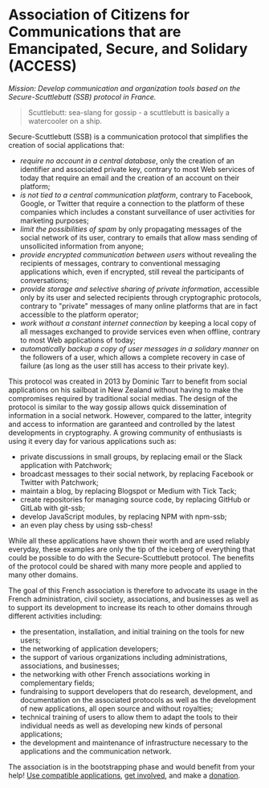 # Association of Citizens for Communications that are Emancipated, Secure, and Solidary (ACCESS)

*Mission: Develop communication and organization tools based on the Secure-Scuttlebutt (SSB) protocol in France.*

> Scuttlebutt: sea-slang for gossip - a scuttlebutt is basically a watercooler on a ship.

Secure-Scuttlebutt (SSB) is a communication protocol that simplifies the creation of social applications that:
* *require no account in a central database*, only the creation of an identifier and associated private key, contrary to most Web services of today that require an email and the creation of an account on their platform;
* *is not tied to a central communication platform*, contrary to Facebook, Google, or Twitter that require a connection to the platform of these companies which includes a constant surveillance of user activities for marketing purposes;
* *limit the possibilities of spam* by only propagating messages of the social network of its user, contrary to emails that allow mass sending of unsollicited information from anyone;
* *provide encrypted communication between users* without revealing the recipients of messages, contrary to conventional messaging applications which, even if encrypted, still reveal the participants of conversations;
* *provide storage and selective sharing of private information*, accessible only by its user and selected recipients through cryptographic protocols, contrary to "private" messages of many online platforms that are in fact accessible to the platform operator;
* *work without a constant internet connection* by keeping a local copy of all messages exchanged to provide services even when offline, contrary to most Web applications of today;
* *automatically backup a copy of user messages in a solidary manner* on the followers of a user, which allows a complete recovery in case of failure (as long as the user still has access to their private key).

This protocol was created in 2013 by Dominic Tarr to benefit from social applications on his sailboat in New Zealand without having to make the compromises required by traditional social medias. The design of the protocol is similar to the way gossip allows quick dissemination of information in a social network. However, compared to the latter, integrity and access to information are garanteed and controlled by the latest developments in cryptography. A growing community of enthusiasts is using it every day for various applications such as:

* private discussions in small groups, by replacing email or the Slack application with Patchwork;
* broadcast messages to their social network, by replacing Facebook or Twitter with Patchwork;
* maintain a blog, by replacing Blogspot or Medium with Tick Tack;
* create repositories for managing source code, by replacing GitHub or GitLab with git-ssb;
* develop JavaScript modules, by replacing NPM with npm-ssb;
* an even play chess by using ssb-chess! 

While all these applications have shown their worth and are used reliably everyday, these examples are only the tip of the iceberg of everything that could be possible to do with the Secure-Scuttlebutt protocol. The benefits of the protocol could be shared with many more people and applied to many other domains.

The goal of this French association is therefore to advocate its usage in the French administration, civil society, associations, and businesses as well as to support its development to increase its reach to other domains through different activities including:

* the presentation, installation, and initial training on the tools for new users;
* the networking of application developers;
* the support of various organizations including administrations, associations, and businesses;
* the networking with other French associations working in complementary fields;
* fundraising to support developers that do research, development, and documentation on the associated protocols as well as the development of new applications, all open source and without royalties;
* technical training  of users to allow them to adapt the tools to their individual needs as well as developing new kinds of personal applications;
* the development and maintenance of infrastructure necessary to the applications and the communication network.

The association is in the bootstrapping phase and would benefit from your help! [Use compatible applications](./install.md), [get involved](./contributed.md), and make a [donation](./donation.md).

